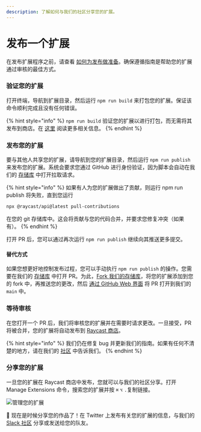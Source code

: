 ```yaml
---
description: 了解如何与我们的社区分享您的扩展。
---
```


# 发布一个扩展

在发布扩展程序之前，请查看 [如何为发布做准备](prepare-an-extension-for-store.md)。确保遵循指南是帮助您的扩展通过审核的最佳方式。

### 验证您的扩展

打开终端，导航到扩展目录，然后运行 ​​`npm run build` 来打包您的扩展。保证该命令顺利完成且没有任何错误。

{% hint style="info" %}
`npm run build` 验证您的扩展以进行打包，而无需将其发布到商店。在 [这里](../zi-liao/tools/cli.md#build) 阅读更多相关信息。
{% endhint %}

### 发布您的扩展

要与其他人共享您的扩展，请导航到您的扩展目录，然后运行 `​​npm run publish` 来发布您的扩展。系统会要求您通过 GitHub 进行身份验证，因为脚本会自动在我们的 [存储库](https://github.com/raycast/extensions) 中打开拉取请求。

{% hint style="info" %}
如果有人为您的扩展做出了贡献，则运行 npm run publish 将失败，直到您运行

```bash
npx @raycast/api@latest pull-contributions
```

在您的 git 存储库中。这会将贡献与您的代码合并，并要求您修复冲突（如果有）。
{% endhint %}

打开 PR 后，您可以通过再次运行 `npm run publish` 继续向其推送更多提交。

#### 替代方式

如果您想更好地控制发布过程，您可以手动执行 `npm run publish` 的操作。您需要在我们的 [存储库](https://github.com/raycast/extensions) 中打开 PR。为此，[Fork 我们的存储库](https://docs.github.com/en/get-started/quickstart/fork-a-repo)，将您的扩展添加到您的 fork 中，再推送您的更改，然后 [通过 GitHub Web 界面](https://docs.github.com/en/github/collaborating-with-pull-requests/proposing-changes-to-your-work-with-pull-requests/creating-a-pull-request-from-a-fork) 将 PR 打开到我们的 `main` 中。

### 等待审核

在您打开一个 PR 后，我们将审核您的扩展并在需要时请求更改。一旦接受，PR 将被合并，您的扩展将自动发布到 [Raycast 商店](https://raycast.com/store)。

{% hint style="info" %}
我们仍在修复 bug 并更新我们的指南。如果有任何不清楚的地方，请在我们的 [社区](https://raycast.com/community) 中告诉我们。
{% endhint %}

### 分享您的扩展

一旦您的扩展在 Raycast 商店中发布，您就可以与我们的社区分享。打开 Manage Extensions 命令，搜索您的扩展并按 `⌘` `⌥` `.`复制链接。

![管理您的扩展](../.gitbook/assets/basics-manage-extensions.png)

🚀 现在是时候分享您的作品了！在 Twitter 上发布有关您的扩展的信息，与我们的 [Slack 社区](https://raycast.com/community) 分享或发送给您的队友。
